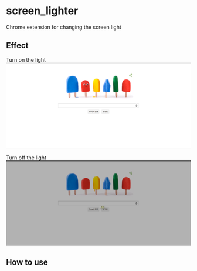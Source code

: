 # screen_lighter
Chrome extension for changing the screen light

## Effect
Turn on the light
![Alt text](turn_on_light.png?raw=true "Turn on light")

Turn off the light
![Alt text](turn_off_light.png?raw=true "Turn off light")

## How to use